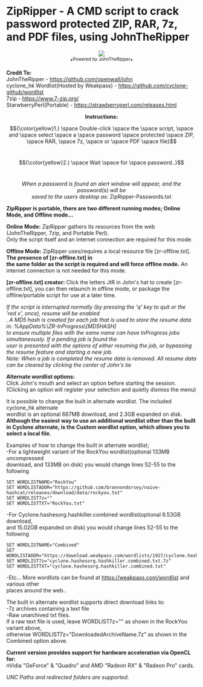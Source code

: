 # ZipRipper - A CMD script to crack password protected ZIP, RAR, 7z, and PDF files, using JohnTheRipper

<p align="center">
<img src="https://github.com/illsk1lls/ZipRipper/blob/main/.resources/zipripper.png?raw=true"><br>
*<sup>Powered by JohnTheRipper</sup>*
</p>

**Credit To:**<br>
JohnTheRipper - <a href="https://github.com/openwall/john">https://github.com/openwall/john</a><br>
cyclone_hk Wordlist(Hosted by Weakpass) - <a href="https://github.com/cyclone-github/wordlist">https://github.com/cyclone-github/wordlist</a><br>
7zip - <a href="https://www.7-zip.org/">https://www.7-zip.org/</a><br>
StarwberryPerl(Portable) - <a href="https://strawberryperl.com/releases.html">https://strawberryperl.com/releases.html</a><br>

**<p align="center">Instructions:</p>**

$${\color{yellow}1.) \space Double-click \space the \space script, \space and \space select \space a \space password \space protected \space ZIP, \space RAR, \space 7z, \space or \space PDF \space file}$$<br>

$${\color{yellow}2.) \space Wait \space for \space password..}$$<br>

*<p align="center">When a password is found an alert window will appear, and the password(s) will be<br>*
*saved to the users desktop as:* ZipRipper-Passwords.txt</p>

**ZipRipper is portable, there are two different running modes; Online Mode, and Offline mode...**<br>

**Online Mode:** ZipRipper gathers its resources from the web (JohnTheRipper, 7zip, and Portable Perl).<br>
Only the script itself and an internet connection are required for this mode.<br>

**Offline Mode:** ZipRipper uses/requires a local resource file [zr-offline.txt]. **The presence of [zr-offline.txt] in<br>**
**the same folder as the script is required and will force offline mode.** An internet connection is not needed for this mode.<br>

**[zr-offline.txt] creator:** Click the letters JtR in John's hat to create [zr-offline.txt], you can then relaunch in offline mode, or package the offline/portable script for use at a later time.<br>

*If the script is interrupted normally (by pressing the 'q' key to quit or the 'red x', once), resume will be enabled<br>.*
*A MD5 hash is created for each job that is used to store the resume data in: %AppData%\ZR-InProgress\\[MD5HASH]<br>*
*to ensure multiple files with the same name can have InProgress jobs simultaneously. If a pending job is found the<br>*
*user is presented with the options of either resuming the job, or bypassing the resume feature and starting a new job.<br>*
*Note: When a job is completed the resume data is removed. All resume data can be cleared by clicking the center of John's tie*

**Alternate wordlist options:**<br>
Click John's mouth and select an option before starting the session. (Clicking an option will register your selection and quietly dismiss the menu)<br>

It is possible to change the built in alternate wordlist. The included cyclone_hk alternate<br>
wordlist is an optional 667MB download, and 2.3GB expanded on disk. **Although the easiest way to use an additional wordlist other than the built in Cyclone alternate, is the Custom wordlist option, which allows you to select a local file.**<br>

Examples of how to change the built in alternate wordlist;<br>
-For a lightweight variant of the RockYou wordlist(optional 133MB uncompressed<br>
download, and 133MB on disk) you would change lines 52-55 to the following<br>
```
SET WORDLISTNAME="RockYou"
SET WORDLISTADDR="https://github.com/brannondorsey/naive-hashcat/releases/download/data/rockyou.txt"
SET WORDLIST7z=""
SET WORDLISTTXT="RockYou.txt"
```
-For Cyclone.hashesorg.hashkiller.combined wordlist(optional 6.53GB download,<br>
and 15.02GB expanded on disk) you would change lines 52-55 to the following<br>
```
SET WORDLISTNAME="Combined"
SET WORDLISTADDR="https://download.weakpass.com/wordlists/1927/cyclone.hashesorg.hashkiller.combined.txt.7z"
SET WORDLIST7z="cyclone.hashesorg.hashkiller.combined.txt.7z"
SET WORDLISTTXT="cyclone.hashesorg.hashkiller.combined.txt"
```
-Etc...
More wordlists can be found at <a href="https://weakpass.com/wordlist">https://weakpass.com/wordlist</a> and various other<br>
places around the web..<br>

The built in alternate wordlist supports direct download links to:<br>
-7z archives containing a text file<br>
-Raw unarchived txt files.<br>
If a raw text file is used, leave WORDLIST7z="" as shown in the RockYou variant above,<br>
otherwise WORDLIST7z="DownloadedArchiveName.7z" as shown in the Combined option above.<br>

**Current version provides support for hardware acceleration via OpenCL for:**<br>
nVidia "GeForce" & "Quadro" and AMD "Radeon RX" & "Radeon Pro" cards.<br>

*UNC Paths and redirected folders are supported.*<br>